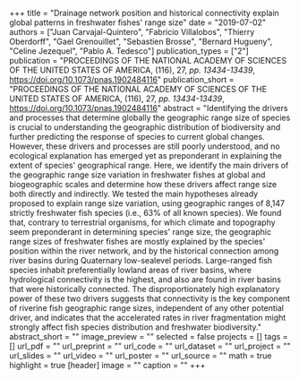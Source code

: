 +++
title = "Drainage network position and historical connectivity explain global patterns in freshwater fishes' range size"
date = "2019-07-02"
authors = ["Juan Carvajal-Quintero", "Fabricio Villalobos", "Thierry Oberdorff", "Gael Grenouillet", "Sebastien Brosse", "Bernard Hugueny", "Celine Jezequel", "Pablo A. Tedesco"]
publication_types = ["2"]
publication = "PROCEEDINGS OF THE NATIONAL ACADEMY OF SCIENCES OF THE UNITED STATES OF AMERICA, (116), 27, _pp. 13434-13439_, https://doi.org/10.1073/pnas.1902484116"
publication_short = "PROCEEDINGS OF THE NATIONAL ACADEMY OF SCIENCES OF THE UNITED STATES OF AMERICA, (116), 27, _pp. 13434-13439_, https://doi.org/10.1073/pnas.1902484116"
abstract = "Identifying the drivers and processes that determine globally the geographic range size of species is crucial to understanding the geographic distribution of biodiversity and further predicting the response of species to current global changes. However, these drivers and processes are still poorly understood, and no ecological explanation has emerged yet as preponderant in explaining the extent of species' geographical range. Here, we identify the main drivers of the geographic range size variation in freshwater fishes at global and biogeographic scales and determine how these drivers affect range size both directly and indirectly. We tested the main hypotheses already proposed to explain range size variation, using geographic ranges of 8,147 strictly freshwater fish species (i.e., 63\% of all known species). We found that, contrary to terrestrial organisms, for which climate and topography seem preponderant in determining species' range size, the geographic range sizes of freshwater fishes are mostly explained by the species' position within the river network, and by the historical connection among river basins during Quaternary low-sealevel periods. Large-ranged fish species inhabit preferentially lowland areas of river basins, where hydrological connectivity is the highest, and also are found in river basins that were historically connected. The disproportionately high explanatory power of these two drivers suggests that connectivity is the key component of riverine fish geographic range sizes, independent of any other potential driver, and indicates that the accelerated rates in river fragmentation might strongly affect fish species distribution and freshwater biodiversity."
abstract_short = ""
image_preview = ""
selected = false
projects = []
tags = []
url_pdf = ""
url_preprint = ""
url_code = ""
url_dataset = ""
url_project = ""
url_slides = ""
url_video = ""
url_poster = ""
url_source = ""
math = true
highlight = true
[header]
image = ""
caption = ""
+++

